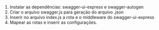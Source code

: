 1. Instalar as dependências: swagger-ui-express e swagger-autogen
2. Criar o arquivo swagger.js para geração do arquivo .json
3. Inserir no arquivo index.js a rota e o middleware do swagger-ui-express
4. Mapear as rotas e inserir as configurações.
